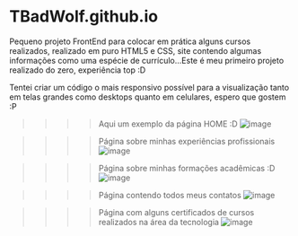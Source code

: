 # TBadWolf.github.io
Pequeno projeto FrontEnd para colocar em prática alguns cursos realizados, realizado em puro HTML5 e CSS, site contendo algumas informações como uma espécie de currículo...Este é meu primeiro projeto realizado do zero, experiência top :D

Tentei criar um código o mais responsivo possível para a visualização tanto em telas grandes como desktops quanto em celulares, espero que gostem :P

>>>>Aqui um exemplo da página HOME :D
![image](https://user-images.githubusercontent.com/104402057/187792466-c7556dc8-c249-4a26-90ea-6fc83d7c70cf.png)

>>>>Página sobre minhas experiências profissionais
![image](https://user-images.githubusercontent.com/104402057/187792591-ae811b5e-997f-4c92-8ffd-a85a712ef381.png)

>>>>Página sobre minhas formações acadêmicas :D
![image](https://user-images.githubusercontent.com/104402057/187792933-f591cec7-d3a8-49fc-96f2-08510ea681cf.png)

>>>>Página contendo todos meus contatos
![image](https://user-images.githubusercontent.com/104402057/187793043-c35fc2d7-f423-43a3-acfc-7d0af5f0c2ca.png)

>>>>Página com alguns certificados de cursos realizados na área da tecnologia
![image](https://user-images.githubusercontent.com/104402057/187793143-54ea6149-71b2-407b-a05e-73f1fcb8d44b.png)

